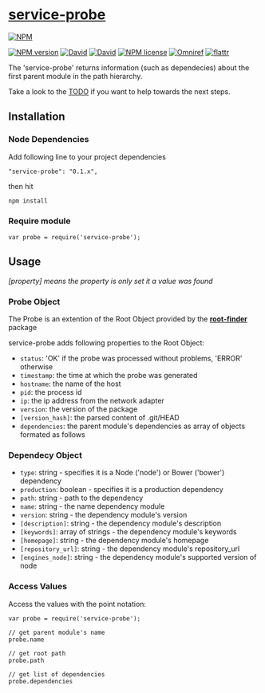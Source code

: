 # [service-probe](https://github.com/luscus/node-service-probe)

[![NPM](https://nodei.co/npm/service-probe.png?downloads=true&downloadRank=true&stars=true)](https://nodei.co/npm/service-probe/)

[![NPM version](https://img.shields.io/npm/v/service-probe.svg?style=flat)](https://www.npmjs.com/package/service-probe "View this project on NPM")
[![David](https://img.shields.io/david/luscus/node-service-probe.svg?style=flat)](https://david-dm.org/luscus/service-probe)
[![David](https://img.shields.io/david/dev/luscus/node-service-probe.svg?style=flat)](https://david-dm.org/luscus/service-probe#info=devDependencies)
[![NPM license](https://img.shields.io/npm/l/node-service-probe.svg?style=flat)](https://www.npmjs.com/package/service-probe "View this project on NPM")
[![Omniref](https://img.shields.io/badge/Omniref-docs-orange.svg?style=flat)](https://www.omniref.com/js/npm/service-probe)
[![flattr](https://img.shields.io/badge/flattr-donate-yellow.svg?style=flat)](http://flattr.com/thing/3817419/luscus-on-GitHub)

The 'service-probe' returns information (such as dependecies) about the first parent module in the path hierarchy.


Take a look to the [TODO](https://github.com/luscus/node-service-probe/blob/master/TODO.md) if you want to help towards the next steps.



## Installation

### Node Dependencies

Add following line to your project dependencies

    "service-probe": "0.1.x",

then hit

    npm install

### Require module

    var probe = require('service-probe');


## Usage

*[property] means the property is only set it a value was found*

### Probe Object

The Probe is an extention of the Root Object provided by the **[root-finder](https://github.com/luscus/node-root-finder)** package


service-probe adds following properties to the Root Object:

* `status`: 'OK' if the probe was processed without problems, 'ERROR' otherwise
* `timestamp`: the time at which the probe was generated
* `hostname`: the name of the host
* `pid`: the process id
* `ip`: the ip address from the network adapter
* `version`: the version of the package
* `[version_hash]`: the parsed content of .git/HEAD
* `dependencies`: the parent module's dependencies as array of objects formated as follows

### Dependecy Object

* `type`: string - specifies it is a Node ('node') or Bower ('bower') dependency
* `production`: boolean - specifies it is a production dependency
* `path`: string - path to the dependency
* `name`: string - the name dependency module
* `version`: string - the dependency module's version
* `[description]`: string - the dependency module's description
* `[keywords]`: array of strings - the dependency module's keywords
* `[homepage]`: string - the dependency module's homepage
* `[repository_url]`: string - the dependency module's repository_url
* `[engines_node]`: string - the dependency module's supported version of node


### Access Values

Access the values with the point notation:

    var probe = require('service-probe');

    // get parent module's name
    probe.name

    // get root path
    probe.path

    // get list of dependencies
    probe.dependencies
